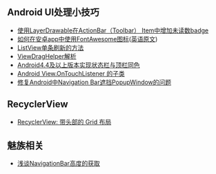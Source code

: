 Android UI处理小技巧
---

* [使用LayerDrawable在ActionBar（Toolbar） Item中增加未读数badge](http://www.jmhend.me/layerdrawable-menuitems)
* [如何在安卓app中使用FontAwesome图标](http://www.jcodecraeer.com/a/anzhuokaifa/androidkaifa/2015/0925/3518.html)([英语原文](http://code.tutsplus.com/tutorials/how-to-use-fontawesome-in-an-android-app--cms-24167))
* [ListView单条刷新的方法](http://www.cnblogs.com/tianzhijiexian/p/4278546.html)
* [ViewDragHelper解析](http://gold.xitu.io/entry/5642b95e60b28045db01c13f)
* [Android4.4及以上版本实现状态栏与顶栏同色](http://fanhongwei.github.io/blog/2015/03/04/android-statusbartint-and-swipebacklayout/)
* [Android View.OnTouchListener 的子类](http://rocko.xyz/2015/04/26/Android-View-OnTouchListener-%E7%9A%84%E5%AD%90%E7%B1%BB/)
* [修复Android中Navigation Bar遮挡PopupWindow的问题](http://droidyue.com/blog/2016/01/10/android-navigation-bar-popupwindow-issue/)

## RecyclerView
* [RecyclerView: 带头部的 Grid 布局](http://blog.sqisland.com/2014/12/recyclerview-grid-with-header.html)

## 魅族相关
* [浅谈NavigationBar高度的获取](http://faywong.github.io/posts/2015-11-26-01.html)
